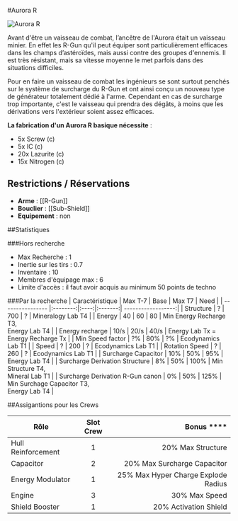 #Aurora R

![Aurora R](https://wiki.gangsofspace.com/fr/uploads/aurora-r.jpg)

Avant d'être un vaisseau de combat, l’ancêtre de l'Aurora était un vaisseau minier. En effet les R-Gun qu'il peut équiper sont particulièrement efficaces dans les champs d’astéroïdes, mais aussi contre des groupes d'ennemis.
Il est très résistant, mais sa vitesse moyenne le met parfois dans des situations difficiles.

Pour en faire un vaisseau de combat les ingénieurs se sont surtout penchés sur le système de surcharge du R-Gun et ont ainsi conçu un nouveau type de générateur totalement dédié à l'arme. Cependant en cas de surcharge trop importante, c'est le vaisseau qui prendra des dégâts, à moins que les dérivations vers l'extérieur soient assez efficaces.

**La fabrication d'un Aurora R basique nécessite** :
 - 5x Screw (c)
 - 5x IC (c)
 - 20x Lazurite (c)
 - 15x Nitrogen (c)

## Restrictions / Réservations

* **Arme** : [[R-Gun]]
* **Bouclier** : [[Sub-Shield]]
* **Equipement** : non

##Statistiques

###Hors recherche
 - Max Recherche : 1
 - Inertie sur les tirs : 0.7
 - Inventaire : 10
 - Membres d'équipage max : 6
 - Limite d'accès : il faut avoir acquis au minimum 50 points de techno

###Par la recherche
| Caractéristique  | Max T-7  | Base | Max T7  | Need               |
| ---------------- |:--------:|:----:|:-------:| ------------------:|
| Structure        | ?        | 700  | ?       | Mineralogy Lab T4  |
| Energy           | 40       | 60   | 80      | Min Energy Recharge T3,<br> Energy Lab T4 |
| Energy recharge  | 10/s     | 20/s | 40/s    | Energy Lab Tx = Energy Recharge Tx |
| Min Speed factor | ?%       | 80%  | ?%      | Ecodynamics Lab T1 |
| Speed            | ?        | 200  | ?       | Ecodynamics Lab T1 |
| Rotation Speed   | ?        | 260  | ?       | Ecodynamics Lab T1 |
| Surcharge Capacitor | 10%   | 50%  | 95%     | Energy Lab T4 |
| Surcharge Derivation Structure | 8% | 50% | 100% | Min Structure T4,<br> Mineral Lab T1 |
| Surcharge Derivation R-Gun canon | 0% | 50% | 125% | Min Surchage Capacitor T3,<br> Energy Lab T4 |

##Assigantions pour les Crews

| Rôle               | Slot Crew | Bonus **** | 
| ------------------ |:---------:| ----------:|
| Hull Reinforcement | 1 | 20% Max Structure |
| Capacitor          | 2 | 20% Max Surcharge Capacitor |
| Energy Modulator   | 1 | 25% Max Hyper Charge Explode Radius |
| Engine             | 3 | 30% Max Speed |
| Shield Booster     | 1 | 20% Activation Shield |